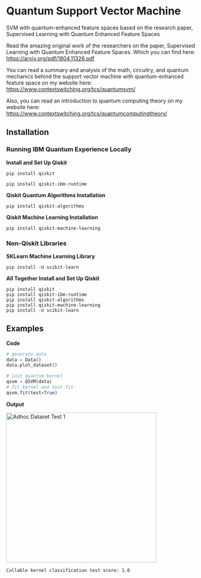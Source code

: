 # Quantum Support Vector Machine
SVM with quantum-enhanced feature spaces based on the research paper, Supervised Learning with Quantum Enhanced Feature Spaces 

Read the amazing original work of the researchers on the paper, Supervised Learning with Quantum Enhanced Feature Spaces. Which you can find here: https://arxiv.org/pdf/1804.11326.pdf

You can read a summary and analysis of the math, circuitry, and quantum mechanics behind the support vector machine with quantum-enhanced feature space on my website here: https://www.contextswitching.org/tcs/quantumsvm/

Also, you can read an introduction to quantum computing theory on my website here: https://www.contextswitching.org/tcs/quantumcomputingtheory/

## Installation

### Running IBM Quantum Experience Locally

**Install and Set Up Qiskit**

```
pip install qiskit
```

```
pip install qiskit-ibm-runtime
```

**Qiskit Quantum Algorithms Installation**

```
pip install qiskit-algorithms
```

**Qiskit Machine Learning Installation**

```
pip install qiskit-machine-learning
```

### Non-Qiskit Libraries

**SKLearn Machine Learning Library**

```
pip install -U scikit-learn
```

**All Together Install and Set Up Qiskit**

```
pip install qiskit
pip install qiskit-ibm-runtime
pip install qiskit-algorithms
pip install qiskit-machine-learning
pip install -U scikit-learn
```

## Examples

**Code**
```python
# generate data
data = Data()
data.plot_dataset()

# init quantum kernel
qsvm = QSVM(data)
# fit kernel and test fit
qsvm.fit(test=True)
```

**Output**

<img src="/examples/img/adhoc_dataset-test1.png" alt="Adhoc Dataset Test 1" width="400"/>

```
Callable kernel classification test score: 1.0
```
